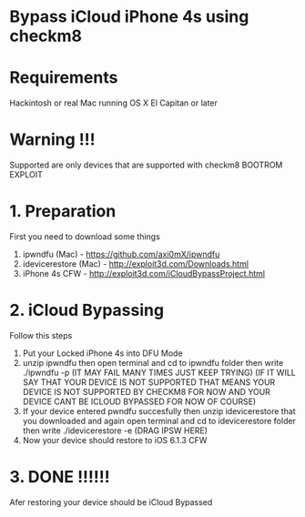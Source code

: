 # Bypass iCloud iPhone 4s using checkm8

# Requirements 
Hackintosh or real Mac running OS X El Capitan or later

# Warning !!!
Supported are only devices that are supported with checkm8 BOOTROM EXPLOIT

# 1. Preparation
First you need to download some things 
1. ipwndfu (Mac) - https://github.com/axi0mX/ipwndfu
2. idevicerestore (Mac) - http://exploit3d.com/Downloads.html
3. iPhone 4s CFW - http://exploit3d.com/iCloudBypassProject.html

# 2. iCloud Bypassing
Follow this steps
1. Put your Locked iPhone 4s into DFU Mode 
2. unzip ipwndfu then open terminal and cd to ipwndfu folder then write ./ipwndfu -p (IT MAY FAIL MANY TIMES JUST KEEP TRYING)
(IF IT WILL SAY THAT YOUR DEVICE IS NOT SUPPORTED THAT MEANS YOUR DEVICE IS NOT SUPPORTED BY CHECKM8 FOR NOW AND YOUR DEVICE CANT BE ICLOUD BYPASSED FOR NOW OF COURSE)
3. If your device entered pwndfu succesfully then unzip idevicerestore that you downloaded and again open terminal and cd to idevicerestore folder then write ./idevicerestore -e (DRAG IPSW HERE)
4. Now your device should restore to iOS 6.1.3 CFW 

# 3. DONE !!!!!!
Afer restoring your device should be iCloud Bypassed 

